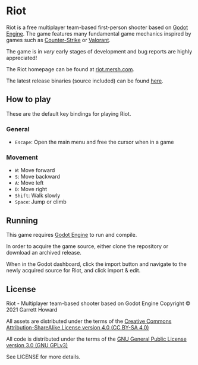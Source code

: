 # Riot
Riot is a free multiplayer team-based first-person shooter based on [Godot Engine](https://godotengine.org/). The game features many fundamental game mechanics inspired by games such as [Counter-Strike](https://counter-strike.net/) or [Valorant](https://playvalorant.com/). 

The game is in *very* early stages of development and bug reports are highly appreciated!

The Riot homepage can be found at [riot.mersh.com](https://riot.mersh.com/).

The latest release binaries (source included) can be found [here](https://git.mersh.com/riot/riot/releases/latest).

## How to play
These are the default key bindings for playing Riot.

### General

- `Escape`: Open the main menu and free the cursor when in a game

### Movement

- `W`: Move forward
- `S`: Move backward
- `A`: Move left
- `D`: Move right
- `Shift`: Walk slowly
- `Space`: Jump or climb

## Running
This game requires [Godot Engine](https://godotengine.org/) to run and compile.

In order to acquire the game source, either clone the repository or download an archived release.

When in the Godot dashboard, click the import button and navigate to the newly acquired source for Riot, and click import & edit.

## License
Riot - Multiplayer team-based shooter based on Godot Engine
Copyright © 2021 Garrett Howard

All assets are distributed under the terms of the [Creative Commons Attribution-ShareAlike License version 4.0 (CC BY-SA 4.0)](https://creativecommons.org/licenses/by-sa/4.0/legalcode)

All code is distributed under the terms of the [GNU General Public License version 3.0 (GNU GPLv3)](https://www.gnu.org/licenses/gpl-3.0.en.html)

See LICENSE for more details.
